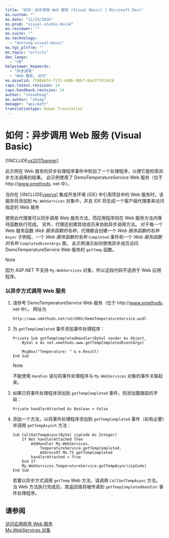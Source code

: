 ```yaml
---
title: "如何：异步调用 Web 服务 (Visual Basic) | Microsoft Docs"
ms.custom: ""
ms.date: "11/23/2016"
ms.prod: "visual-studio-dev14"
ms.reviewer: ""
ms.suite: ""
ms.technology: 
  - "devlang-visual-basic"
ms.tgt_pltfrm: ""
ms.topic: "article"
dev_langs: 
  - "VB"
helpviewer_keywords: 
  - "异步调用"
  - "Web 服务, 访问"
ms.assetid: ff8046f4-f1f2-4d8b-90b7-95e3f7415418
caps.latest.revision: 14
caps.handback.revision: 14
author: "stevehoag"
ms.author: "shoag"
manager: "wpickett"
translationtype: Human Translation
---
```

# 如何：异步调用 Web 服务 (Visual Basic)
[!INCLUDE[vs2017banner](../../../csharp/includes/vs2017banner.md)]

此示例在 Web 服务的异步处理程序事件中附加了一个处理程序，以便它能检索异步方法调用的结果。  此示例使用了 DemoTemperatureService Web 服务（位于 http:\/\/www.xmethods.  net 中）。  
  
 当你在 [!INCLUDE[vsprvs](../../../csharp/includes/vsprvs_md.md)] 集成开发环境 \(IDE\) 中引用项目中的 Web 服务时，该服务将添加到 `My.WebServices` 对象中，并且 IDE 将生成一个客户端代理类来访问指定的 Web 服务  
  
 使用此代理类可以同步调用 Web 服务方法，而应用程序则在 Web 服务方法内等待函数执行完成。  另外，代理还创建其他成员来协助异步调用方法。  对于每一个 Web 服务函数 *Web 服务函数的名称*，代理都会创建一个 *Web 服务函数的名称* `Async` 子例程、一个 *Web 服务函数的名称* `Completed` 事件和一个 *Web 服务函数的名称* `CompletedEventArgs` 类。  此示例演示如何使用异步成员访问 DemoTemperatureService Web 服务的 `getTemp` 函数。  
  
> [!NOTE]
>  因为 ASP.NET 不支持 `My.WebServices` 对象，所以这段代码不适用于 Web 应用程序。  
  
### 以异步方式调用 Web 服务  
  
1.  请参考 DemoTemperatureService Web 服务（位于 http:\/\/www.xmethods.  net 中）。  网址为  
  
    ```  
    http://www.xmethods.net/sd/2001/DemoTemperatureService.wsdl  
    ```  
  
2.  为 `getTempCompleted` 事件添加事件处理程序：  
  
    ```  
    Private Sub getTempCompletedHandler(ByVal sender As Object,   
        ByVal e As net.xmethods.www.getTempCompletedEventArgs)  
  
        MsgBox("Temperature: " & e.Result)  
    End Sub  
    ```  
  
    > [!NOTE]
    >  不能使用 `Handles` 语句将事件处理程序与 `My.WebServices` 对象的事件关联起来。  
  
3.  如果已将事件处理程序添加到 `getTempCompleted` 事件，则添加要跟踪的字段：  
  
    ```  
    Private handlerAttached As Boolean = False  
    ```  
  
4.  添加一个方法，以将事件处理程序添加到 `getTempCompleted` 事件（如有必要）并调用 `getTempAsynch` 方法：  
  
    ```  
    Sub CallGetTempAsync(ByVal zipCode As Integer)  
        If Not handlerAttached Then  
            AddHandler My.WebServices.  
                TemperatureService.getTempCompleted,   
                AddressOf Me.TS_getTempCompleted  
            handlerAttached = True  
        End If  
        My.WebServices.TemperatureService.getTempAsync(zipCode)  
    End Sub  
    ```  
  
     若要以异步方式调用 `getTemp` Web 方法，请调用 `CallGetTempAsync` 方法。  当 Web 方法执行完成后，其返回值将被传递到 `getTempCompletedHandler` 事件处理程序。  
  
## 请参阅  
 [访问应用程序 Web 服务](../../../visual-basic/developing-apps/programming/accessing-application-web-services.md)   
 [My.WebServices 对象](../../../visual-basic/language-reference/objects/my-webservices-object.md)
